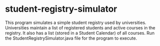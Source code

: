# student-registry-simulator
This program simulates a simple student registry used by universities. Universities maintain a list of registered students and active courses in the registry. It also has a list (stored in a Student Calendar) of all courses. Run the StudentRegistrySimulator.java file for the program to execute.
